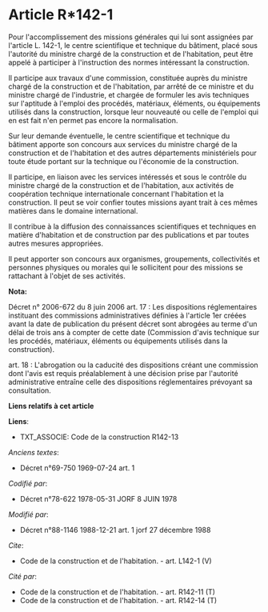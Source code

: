 # Article R*142-1

Pour l'accomplissement des missions générales qui lui sont assignées par l'article L. 142-1, le centre scientifique et
technique du bâtiment, placé sous l'autorité du ministre chargé de la construction et de l'habitation, peut être appelé à
participer à l'instruction des normes intéressant la construction.

Il participe aux travaux d'une commission, constituée auprès du ministre chargé de la construction et de l'habitation, par
arrêté de ce ministre et du ministre chargé de l'industrie, et chargée de formuler les avis techniques sur l'aptitude à
l'emploi des procédés, matériaux, éléments, ou équipements utilisés dans la construction, lorsque leur nouveauté ou celle de
l'emploi qui en est fait n'en permet pas encore la normalisation.

Sur leur demande éventuelle, le centre scientifique et technique du bâtiment apporte son concours aux services du ministre
chargé de la construction et de l'habitation et des autres départements ministériels pour toute étude portant sur la
technique ou l'économie de la construction.

Il participe, en liaison avec les services intéressés et sous le contrôle du ministre chargé de la construction et de
l'habitation, aux activités de coopération technique internationale concernant l'habitation et la construction. Il peut se
voir confier toutes missions ayant trait à ces mêmes matières dans le domaine international.

Il contribue à la diffusion des connaissances scientifiques et techniques en matière d'habitation et de construction par des
publications et par toutes autres mesures appropriées.

Il peut apporter son concours aux organismes, groupements, collectivités et personnes physiques ou morales qui le sollicitent
pour des missions se rattachant à l'objet de ses activités.

**Nota:**

Décret n° 2006-672 du 8 juin 2006 art. 17 : Les dispositions réglementaires instituant des commissions administratives
définies à l'article 1er créées avant la date de publication du présent décret sont abrogées au terme d'un délai de trois ans
à compter de cette date (Commission d'avis technique sur les procédés, matériaux, éléments ou équipements utilisés dans la
construction).

art. 18 : L'abrogation ou la caducité des dispositions créant une commission dont l'avis est requis préalablement à une
décision prise par l'autorité administrative entraîne celle des dispositions réglementaires prévoyant sa consultation.

**Liens relatifs à cet article**

**Liens**:

  - TXT_ASSOCIE: Code de la construction R142-13

_Anciens textes_:

  - Décret n°69-750 1969-07-24 art. 1

_Codifié par_:

  - Décret n°78-622 1978-05-31 JORF 8 JUIN 1978

_Modifié par_:

  - Décret n°88-1146 1988-12-21 art. 1 jorf 27 décembre 1988

_Cite_:

  - Code de la construction et de l'habitation. - art. L142-1 (V)

_Cité par_:

  - Code de la construction et de l'habitation. - art. R142-11 (T)
  - Code de la construction et de l'habitation. - art. R142-14 (T)
